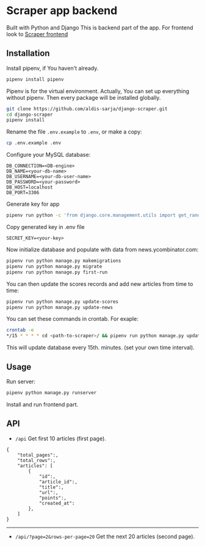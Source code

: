 # Scraper app backend

Built with Python and Django
This is backend part of the app. For frontend look to [Scraper frontend](https://github.com/aldis-sarja/scraper-frontend.git)

## Installation

Install pipenv, if You haven't already.

```bash
pipenv install pipenv
```

Pipenv is for the virtual environment. Actually, You can set up everything without pipenv. Then every package will be installed globally.

```bash
git clone https://github.com/aldis-sarja/django-scraper.git
cd django-scraper
pipenv install
```

Rename the file `.env.example` to `.env`, or make a copy:

```bash
cp .env.example .env
```

Configure your MySQL database:

```dosini
DB_CONNECTION=<DB-engine>
DB_NAME=<your-db-name>
DB_USERNAME=<your-db-user-name>
DB_PASSWORD=<your-password>
DB_HOST=localhost
DB_PORT=3306
```

Generate key for app

```bash
pipenv run python -c 'from django.core.management.utils import get_random_secret_key; print(get_random_secret_key())'
```

Copy generated key in .env file

```dosini
SECRET_KEY=<your-key>
```

Now initialize database and populate with data from news.ycombinator.com:

```bash
pipenv run python manage.py makemigrations
pipenv run python manage.py migrate
pipenv run python manage.py first-run
```

You can then update the scores records and add new articles from time to time:

```bash
pipenv run python manage.py update-scores
pipenv run python manage.py update-news
```

You can set these commands in crontab. For exaple:

```bash
crontab -e
*/15 * * * * cd <path-to-scraper>/ && pipenv run python manage.py update-scores
```

This will update database every 15th. minutes. (set your own time interval).

## Usage

Run server:

```bash
pipenv python manage.py runserver
```

Install and run frontend part.

## API

- `/api` Get first 10 articles (first page).

```
{
    "total_pages":,
    "total_rows":,
    "articles": [
        {
            "id":,
            "article_id":,
            "title":,
            "url":,
            "points":,
            "created_at":
        },
    ]
}
```

---

- `/api/?page=2&rows-per-page=20` Get the next 20 articles (second page).
